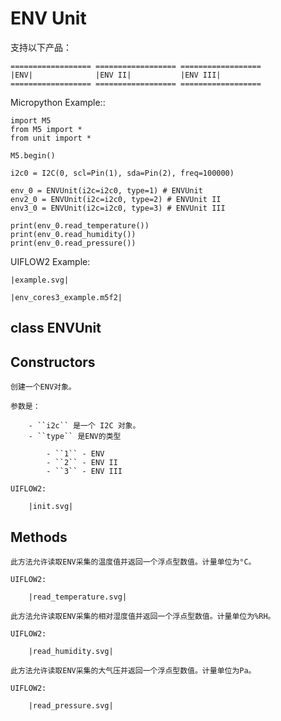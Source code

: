# ENV Unit


<!-- .. include:: ../refs/unit.env.ref -->

支持以下产品：

    ================== ================== ==================
    |ENV|              |ENV II|           |ENV III|
    ================== ================== ==================


Micropython Example::

    import M5
    from M5 import *
    from unit import *

    M5.begin()

    i2c0 = I2C(0, scl=Pin(1), sda=Pin(2), freq=100000)

    env_0 = ENVUnit(i2c=i2c0, type=1) # ENVUnit
    env2_0 = ENVUnit(i2c=i2c0, type=2) # ENVUnit II
    env3_0 = ENVUnit(i2c=i2c0, type=3) # ENVUnit III

    print(env_0.read_temperature())
    print(env_0.read_humidity())
    print(env_0.read_pressure())


UIFLOW2 Example:

    |example.svg|

<!-- .. only:: builder_html -->

    |env_cores3_example.m5f2|

## class ENVUnit


## Constructors


<!-- .. class:: ENVUnit(i2c: Union[I2C, PAHUB], type: Literal[1, 2, 3]) -->

    创建一个ENV对象。

    参数是：

        - ``i2c`` 是一个 I2C 对象。
        - ``type`` 是ENV的类型

            - ``1`` - ENV
            - ``2`` - ENV II
            - ``3`` - ENV III

    UIFLOW2:

        |init.svg|


## Methods


<!-- .. method:: ENVUnit.read_temperature() -->

    此方法允许读取ENV采集的温度值并返回一个浮点型数值。计量单位为°C。

    UIFLOW2:

        |read_temperature.svg|


<!-- .. method:: ENVUnit.read_humidity() -->

    此方法允许读取ENV采集的相对湿度值并返回一个浮点型数值。计量单位为%RH。

    UIFLOW2:

        |read_humidity.svg|


<!-- .. method:: ENVUnit.read_pressure() -->

    此方法允许读取ENV采集的大气压并返回一个浮点型数值。计量单位为Pa。

    UIFLOW2:

        |read_pressure.svg|